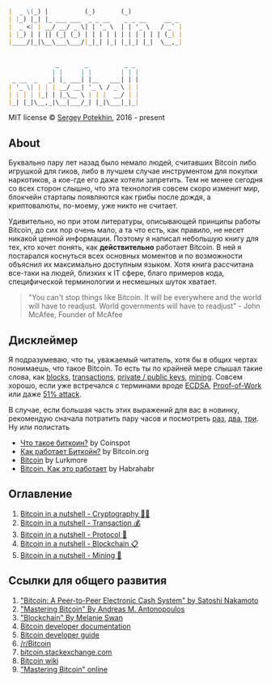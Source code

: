 ```markdown
|  _ \(_) |          (_)       (_)              
| |_) |_| |_ ___ ___  _ _ __    _ _ __     __ _ 
|  _ <| | __/ __/ _ \| | '_ \  | | '_ \   / _` |
| |_) | | || (_| (_) | | | | | | | | | | | (_| |
|____/|_|\__\___\___/|_|_| |_| |_|_| |_|  \__,_|
                                                
                                                
             _       _          _ _ 
            | |     | |        | | |
 _ __  _   _| |_ ___| |__   ___| | |
| '_ \| | | | __/ __| '_ \ / _ \ | |
| | | | |_| | |_\__ \ | | |  __/ | |
|_| |_|\__,_|\__|___/_| |_|\___|_|_|
```

MIT license
© [Sergey Potekhin](https://pavlovdog.github.io/), 2016 - present

## About

Буквально пару лет назад было немало людей, считавших Bitcoin либо игрушкой для гиков, либо в лучшем случае инструментом для покупки наркотиков, а кое-где его даже хотели запретить. Тем не менее сегодня со всех сторон слышно, что эта технология совсем скоро изменит мир, блокчейн стартапы появляются как грибы после дождя, а криптовалюты, по-моему, уже никто не считает.

Удивительно, но при этом литературы, описывающей принципы работы Bitcoin, до сих пор очень мало, а та что есть, как правило, не несет никакой ценной информации. Поэтому я написал небольшую книгу для тех, кто хочет понять, как **действительно** работает Bitcoin. В ней я постарался коснуться всех основных моментов и по возможности объяснил их максимально доступным языком. Хотя книга рассчитана все-таки на людей, близких к IT сфере, благо примеров кода, специфической терминологии и несмешных шуток хватает.

> "You can't stop things like Bitcoin. It will be everywhere and the world will have to readjust. World governments will have to readjust" - John McAfee, Founder of McAfee

## Дисклеймер

Я подразумеваю, что ты, уважаемый читатель, хотя бы в общих чертах понимаешь, что такое Bitcoin. То есть ты по крайней мере слышал такие слова, как [blocks](https://en.bitcoin.it/wiki/Block), [transactions](https://en.bitcoin.it/wiki/Transaction), [private / public keys](https://en.bitcoin.it/wiki/Private_key), [mining](https://en.bitcoin.it/wiki/Mining). Совсем хорошо, если уже встречался с терминами вроде [ECDSA](https://habrahabr.ru/post/188958/), [Proof-of-Work](https://en.bitcoin.it/wiki/Proof_of_work) или даже [51% attack](https://learncryptography.com/cryptocurrency/51-attack).

В случае, если большая часть этих выражений для вас в новинку, рекомендую сначала потратить пару часов и посмотреть [раз](https://www.youtube.com/watch?v=RuZ80TPUF_A), [два](https://www.youtube.com/watch?v=h9fm-pKyOVQ), [три](https://www.youtube.com/watch?v=yUZlEgJROKQ). Ну или полистать

- [Что такое биткоин?](http://coinspot.io/beginners/chto-takoe-bitcoin/) by Coinspot
- [Как работает Биткойн?](https://bitcoin.org/ru/how-it-works) by Bitcoin.org
- [Bitcoin](http://lurkmore.to/Bitcoin) by Lurkmore
- [Bitcoin. Как это работает](https://habrahabr.ru/post/114642/) by Habrahabr

## Оглавление
1. [Bitcoin in a nutshell - Cryptography 🕵🏻](https://pavlovdog.github.io/notes/Bitcoin-in-a-nutshell-Cryptography)
2. [Bitcoin in a nutshell - Transaction 💰](https://pavlovdog.github.io/notes/Bitcoin-in-a-nutshell-Transaction)
3. [Bitcoin in a nutshell - Protocol 💾](https://pavlovdog.github.io/notes/Bitcoin-in-a-nutshell-Protocol)
4. [Bitcoin in a nutshell - Blockchain 📋](https://pavlovdog.github.io/notes/Bitcoin-in-a-nutshell-Blockchain)
5. [Bitcoin in a nutshell - Mining 🔨](https://pavlovdog.github.io/notes/Bitcoin-in-a-nutshell-Mining)

## Ссылки для общего развития
1. ["Bitcoin: A Peer-to-Peer Electronic Cash System" by Satoshi Nakamoto](https://bitcoin.org/bitcoin.pdf)
2. ["Mastering Bitcoin" By Andreas M. Antonopoulos](http://shop.oreilly.com/product/0636920032281.do)
3. ["Blockchain" By Melanie Swan](http://shop.oreilly.com/product/0636920037040.do)
4. [Bitcoin developer documentation](https://bitcoin.org/en/developer-documentation)
5. [Bitcoin developer guide](https://bitcoin.org/en/developer-guide)
6. [/r/Bitcoin](https://www.reddit.com/r/Bitcoin/)
7. [bitcoin.stackexchange.com](https://bitcoin.stackexchange.com)
8. [Bitcoin wiki](https://en.bitcoin.it/wiki/Main_Page)
9. ["Mastering Bitcoin" online](http://chimera.labs.oreilly.com/books/1234000001802/ch01.html#_getting_started)

